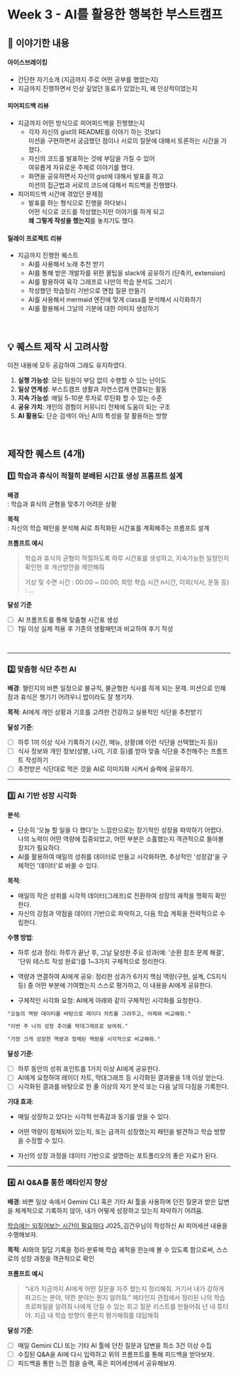 # Week 3 - AI를 활용한 행복한 부스트캠프

## 💬 이야기한 내용

#### 아이스브레이킹

- 간단한 자기소개 (지금까지 주로 어떤 공부를 했었는지)
- 지금까지 진행하면서 인상 깊었던 동료가 있었는지, 왜 인상적이었는지

#### 피어피드백 리뷰

- 지금까지 어떤 방식으로 피어피드백을 진행했는지
  - 각자 자신의 gist의 README를 이야기 하는 것보다  
    미션을 구현하면서 궁금했던 점이나 서로의 질문에 대해서 토론하는 시간을 가졌다.
  - 자신의 코드를 발표하는 것에 부담을 가질 수 있어  
    여유롭게 자유로운 주제로 이야기를 했다.
  - 화면을 공유하면서 자신의 gist에 대해서 발표를 하고  
    미션의 접근법과 서로의 코드에 대해서 피드백을 진행했다.
- 피어피드백 시간에 겪었던 문제점
  - 발표를 하는 형식으로 진행을 하다보니  
    어떤 식으로 코드를 작성했는지만 이야기를 하게 되고  
    **왜 그렇게 작성을 했는지**를 놓치기도 했다.

#### 릴레이 프로젝트 리뷰

- 지금까지 진행한 퀘스트
  - AI를 사용해서 노래 추천 받기
  - AI를 통해 받은 개발자를 위한 꿀팁을 slack에 공유하기 (단축키, extension)
  - AI를 활용하여 육각 그래프로 나만의 학습 분석도 그리기
  - 작성했던 학습정리 기반으로 면접 질문 만들기
  - AI를 사용해서 mermaid 엔진에 맞게 class를 분석해서 시각화하기
  - AI를 활용해서 그날의 기분에 대한 이미지 생성하기

<br/>

## 💡 퀘스트 제작 시 고려사항

이전 내용에 모두 공감하여 그래도 유지하였다.

1. **실행 가능성**: 모든 팀원이 부담 없이 수행할 수 있는 난이도
2. **일상 연계성**: 부스트캠프 생활과 자연스럽게 연결되는 활동
3. **지속 가능성**: 매일 5-10분 투자로 루틴화 할 수 있는 수준
4. **공유 가치**: 개인의 경험이 커뮤니티 전체에 도움이 되는 구조
5. **AI 활용도**: 단순 검색이 아닌 AI의 특성을 잘 활용하는 방향

<br/>

## 제작한 퀘스트 (4개)

### 1️⃣ 학습과 휴식이 적절히 분배된 시간표 생성 프롬프트 설계

**배경**   
  : 학습과 휴식의 균형을 맞추기 어려운 상황

**목적**   
  : 자신의 학습 패턴을 분석해 AI로 최적화된 시간표를 계획해주는 프롬프트 설계

**프롬프트 예시**

> 학습과 휴식의 균형이 적절하도록 하루 시간표를 생성하고,
> 지속가능한 일정인지 확인한 후 개선방안을 제안해줘
> 
> 기상 및 수면 시간 : 00:00 ~ 00:00, 희망 학습 시간 n시간, 이외(식사, 운동 등) : ...

**달성 기준**

- [ ] AI 프롬프트를 통해 맞춤형 시간표 생성
- [ ] 1일 이상 실제 적용 후 기존의 생활패턴과 비교하여 후기 작성

<br/>

---

### 2️⃣ 맞춤형 식단 추천 AI

**배경**: 챌린지의 바쁜 일정으로 불규칙, 불균형한 식사를 하게 되는 문제. 미션으로 인해 잠과 휴식은 챙기기 어려우니 밥이라도 잘 챙기자.

**목적**: AI에게 개인 상황과 기호를 고려한 건강하고 실용적인 식단을 추천받기

**달성 기준**:

- [ ] 하루 1끼 이상 식사 기록하기 (시간, 메뉴, 상황(왜 이런 식단을 선택했는지 등))
- [ ] 식사 정보와 개인 정보(성별, 나이, 기호 등)를 받아 맞춤 식단을 추천해주는 프롬프트 작성하기
- [ ] 추천받은 식단대로 먹은 것을 AI로 이미지화 시켜서 슬랙에 공유하기.

---

### 3️⃣ AI 기반 성장 시각화

**분석**:

- 단순히 '오늘 할 일을 다 했다'는 느낌만으로는 장기적인 성장을 파악하기 어렵다. 나의 노력이 어떤 역량에 집중되었고, 어떤 부분은 소홀했는지 객관적으로 돌아볼 장치가 필요하다.
- AI를 활용하여 매일의 성취를 데이터로 만들고 시각화하면, 추상적인 '성장감'을 구체적인 '데이터'로 바꿀 수 있다.

**목적**:

- 매일의 작은 성취를 시각적 데이터(그래프)로 전환하여 성장의 궤적을 명확히 확인한다.
- 자신의 강점과 약점을 데이터 기반으로 파악하고, 다음 학습 계획을 전략적으로 수립한다.

**수행 방법**:

- 하루 성과 정리: 하루가 끝난 후, 그날 달성한 주요 성과(예: '순환 참조 문제 해결', '단위 테스트 작성 완료')를 1~3가지 구체적으로 정리한다.

- 역량과 연결하여 AI에게 공유: 정리한 성과가 6가지 핵심 역량(구현, 설계, CS지식 등) 중 어떤 부분에 기여했는지 스스로 평가하고, 이 내용을 AI에게 공유한다.

- 구체적인 시각화 요청: AI에게 아래와 같이 구체적인 시각화를 요청한다.

```txt
"오늘의 역량 데이터를 바탕으로 레이더 차트를 그려주고, 어제와 비교해줘."

"이번 주 나의 성장 추이를 막대그래프로 보여줘."

"가장 크게 성장한 역량과 정체된 역량을 시각적으로 비교해줘."
```

**달성 기준**:

- [ ] 하루 동안의 성취 포인트를 1가지 이상 AI에게 공유한다.
- [ ] AI에게 요청하여 레이더 차트, 막대그래프 등 시각화된 결과물을 1개 이상 얻는다.
- [ ] 시각화된 결과를 바탕으로 한 줄 이상의 자기 분석 또는 다음 날의 다짐을 기록한다.

**기대 효과**:

- 매일 성장하고 있다는 시각적 만족감과 동기를 얻을 수 있다.

- 어떤 역량이 정체되어 있는지, 또는 급격히 성장했는지 패턴을 발견하고 학습 방향을 수정할 수 있다.

- 자신의 성장 과정을 데이터 기반으로 설명하는 포트폴리오의 좋은 자료가 된다.

---

### 4️⃣ AI Q&A를 통한 메타인지 향상

**배경**: 바쁜 일상 속에서 Gemini CLI 혹은 기타 AI 툴을 사용하며 던진 질문과 받은 답변을 체계적으로 기록하지 않아, 내가 어떻게 성장하고 있는지 파악하기 어려움.

[학습에는 되짚어보는 시간이 필요하다](https://lucas.codesquad.kr/boostcamp-2025/digest/u/caa9b7dd39eda99f9591c3afcd7c21b9:87ac2cb206cab676b4b59d2df01e5e86)
J025\_김건우님이 작성하신 AI 피어세션 내용을 수행해보자.

**목적**: AI와의 질답 기록을 정리·분류해 학습 궤적을 한눈에 볼 수 있도록 함으로써, 스스로의 성장 과정을 객관적으로 확인

**프롬프트 예시**

> “내가 지금까지 AI에게 어떤 질문을 자주 했는지 정리해줘. 거기서 내가 강하게 파고드는 분야, 약한 분야는 뭔지 알려줘.”
> 메타인지 관점에서 정리된 나의 학습 프로파일을 알려줘
> 나에게 던질 수 있는 회고 질문 리스트를 만들어줘
> 넌 내 튜터야. 지금 내 학습 방향이 좋은지 평가해줘를 대답해줘

**달성 기준**:

- [ ] 매일 Gemini CLI 또는 기타 AI 툴에 던진 질문과 답변을 최소 3건 이상 수집
- [ ] 수집된 Q&A을 AI에 다시 입력하고 위의 프롬프트를 통해 피드백을 받아보자.
- [ ] 피드백을 통한 느낀 점을 슬랙, 혹은 피어세션에서 공유해보자.
